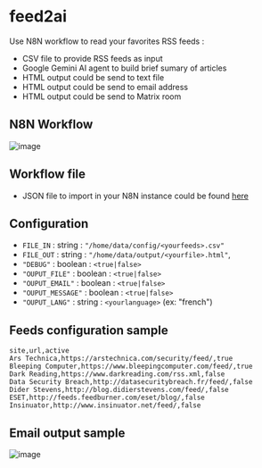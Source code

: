 # feed2ai
Use N8N workflow to read your favorites RSS feeds :
- CSV file to provide RSS feeds as input
- Google Gemini AI agent to build brief sumary of articles
- HTML output could be send to text file
- HTML output could be send to email address
- HTML output could be send to Matrix room

## N8N Workflow
![image](https://github.com/user-attachments/assets/8d47e9cf-d042-4e8b-9f50-d25041c86c79)

## Workflow file
- JSON file to import in your N8N instance could be found [here](https://github.com/vmapps/feed2ai/blob/main/feed2ai.json)

## Configuration
- ``FILE_IN`` : string : ``"/home/data/config/<yourfeeds>.csv"``
- ``FILE_OUT`` : string : ``"/home/data/output/<yourfile>.html"``,
- ``"DEBUG"`` : boolean : ``<true|false>``
- ``"OUPUT_FILE"`` : boolean : ``<true|false>``
- ``"OUPUT_EMAIL"`` : boolean : ``<true|false>``
- ``"OUPUT_MESSAGE"`` : boolean : ``<true|false>``
- ``"OUPUT_LANG"`` : string : ``<yourlanguage>`` (ex: "french")

## Feeds configuration sample
```
site,url,active
Ars Technica,https://arstechnica.com/security/feed/,true
Bleeping Computer,https://www.bleepingcomputer.com/feed/,true
Dark Reading,https://www.darkreading.com/rss.xml,false
Data Security Breach,http://datasecuritybreach.fr/feed/,false
Dider Stevens,http://blog.didierstevens.com/feed/,false
ESET,http://feeds.feedburner.com/eset/blog/,false
Insinuator,http://www.insinuator.net/feed/,false
```

## Email output sample
![image](https://github.com/user-attachments/assets/2b696e3c-dfd3-49ec-806f-ec759abcd391)



